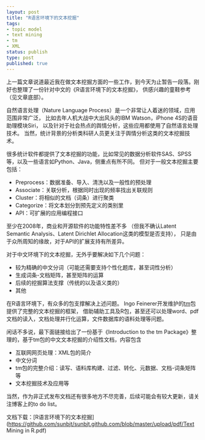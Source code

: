```yaml
--- 
layout: post
title: "R语言环境下的文本挖掘"
tags: 
- topic model
- text mining
- tm
- XML
status: publish
type: post
published: true
---
```

上一篇文章说道最近我在做文本挖掘方面的一些工作，到今天为止暂告一段落。刚好也整理了一份针对中文的《R语言环境下的文本挖掘》，
供感兴趣的童鞋参考（见文章底部）。


自然语言处理（Nature Language Process）是一个非常让人着迷的领域，应用范围非常广泛，
比如去年人机大战中大出风头的IBM Watson，iPhone 4S的语音助理模块Siri，
以及针对于社会热点的舆情分析，这些应用都使用了自然语言处理技术。
当然，统计背景的分析类科研人员更关注于舆情分析这类的文本挖掘技术。


很多统计软件都提供了文本挖掘的功能，比如常见的数据分析软件SAS、SPSS等，以及一些语言如Python、Java，侧重点有所不同。
但对于一般文本挖掘主要包括：


* Preprocess：数据准备、导入、清洗以及一般性的预处理
* Associate：关联分析，根据同时出现的频率找出关联规则
* Cluster：将相似的文档（词条）进行聚类
* Categorize：将文本划分到预先定义的类别里
* API：可扩展的应用编程接口


至少在2008年，商业和开源软件的功能特性差不多
（但我不确认Latent Semantic Analysis、Latent Dirichlet Allocation这类的模型是否支持），
只是由于众所周知的缘故，对于API的扩展支持有所差异。


对于中文环境下的文本挖掘，无外乎要解决如下几个问题：

* 较为精确的中文分词（可能还需要支持个性化题库，甚至词性分析）
* 生成词条-文档矩阵，甚至矩阵的运算
* 后续的挖掘算法支撑（传统的以及语义类的）
* 其他


在R语言环境下，有众多的包支撑解决上述问题。
Ingo Feinerer开发维护的[tm](http://ftp.ctex.org/mirrors/CRAN/web/packages/tm/index.html)包提供了完整的文本挖掘的框架，
借助辅助工具及R包，甚至还可以处理word、pdf文档的读入，文档处理并行化运算，文件数据库的语料处理等问题。


闲话不多说，最下面链接给出了一份基于《Introduction to the tm Package》整理的，基于tm包的中文文本挖掘的介绍性文档，内容包含


* 互联网网页处理：XML包的简介
* 中文分词
* tm包的完整介绍：读写、语料库构建、过滤、转化、元数据、文档-词条矩阵等
* 文本挖掘技术及应用等


当然，作为非正式发布文档还有很多地方不尽完善，后续可能会有较大更新，请关注博客上的to do list。

文档下载：[R语言环境下的文本挖掘](https://github.com/sunbjt/sunbjt.github.com/blob/master/upload/pdf/Text Mining in R.pdf)
